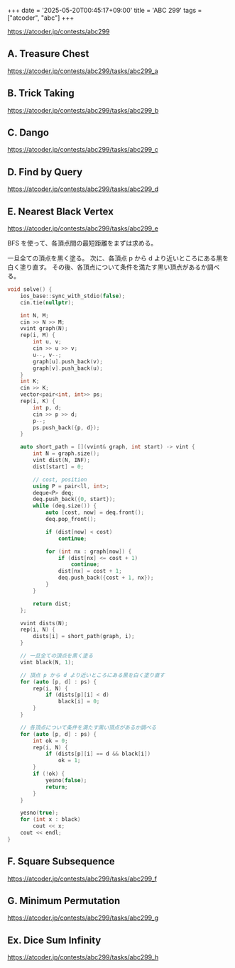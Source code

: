 +++
date = '2025-05-20T00:45:17+09:00'
title = 'ABC 299'
tags = ["atcoder", "abc"]
+++

<https://atcoder.jp/contests/abc299>

## A. Treasure Chest

<https://atcoder.jp/contests/abc299/tasks/abc299_a>

## B. Trick Taking

<https://atcoder.jp/contests/abc299/tasks/abc299_b>

## C. Dango

<https://atcoder.jp/contests/abc299/tasks/abc299_c>

## D. Find by Query

<https://atcoder.jp/contests/abc299/tasks/abc299_d>

## E. Nearest Black Vertex

<https://atcoder.jp/contests/abc299/tasks/abc299_e>

BFS を使って、各頂点間の最短距離をまずは求める。

一旦全ての頂点を黒く塗る。
次に、各頂点 p から d より近いところにある黒を白く塗り直す。
その後、各頂点について条件を満たす黒い頂点があるか調べる。

```cpp
void solve() {
    ios_base::sync_with_stdio(false);
    cin.tie(nullptr);

    int N, M;
    cin >> N >> M;
    vvint graph(N);
    rep(i, M) {
        int u, v;
        cin >> u >> v;
        u--, v--;
        graph[u].push_back(v);
        graph[v].push_back(u);
    }
    int K;
    cin >> K;
    vector<pair<int, int>> ps;
    rep(i, K) {
        int p, d;
        cin >> p >> d;
        p--;
        ps.push_back({p, d});
    }

    auto short_path = [](vvint& graph, int start) -> vint {
        int N = graph.size();
        vint dist(N, INF);
        dist[start] = 0;

        // cost, position
        using P = pair<ll, int>;
        deque<P> deq;
        deq.push_back({0, start});
        while (deq.size()) {
            auto [cost, now] = deq.front();
            deq.pop_front();

            if (dist[now] < cost)
                continue;

            for (int nx : graph[now]) {
                if (dist[nx] <= cost + 1)
                    continue;
                dist[nx] = cost + 1;
                deq.push_back({cost + 1, nx});
            }
        }

        return dist;
    };

    vvint dists(N);
    rep(i, N) {
        dists[i] = short_path(graph, i);
    }

    // 一旦全ての頂点を黒く塗る
    vint black(N, 1);

    // 頂点 p から d より近いところにある黒を白く塗り直す
    for (auto [p, d] : ps) {
        rep(i, N) {
            if (dists[p][i] < d)
                black[i] = 0;
        }
    }

    // 各頂点について条件を満たす黒い頂点があるか調べる
    for (auto [p, d] : ps) {
        int ok = 0;
        rep(i, N) {
            if (dists[p][i] == d && black[i])
                ok = 1;
        }
        if (!ok) {
            yesno(false);
            return;
        }
    }

    yesno(true);
    for (int x : black)
        cout << x;
    cout << endl;
}
```

## F. Square Subsequence

<https://atcoder.jp/contests/abc299/tasks/abc299_f>

## G. Minimum Permutation

<https://atcoder.jp/contests/abc299/tasks/abc299_g>

## Ex. Dice Sum Infinity

<https://atcoder.jp/contests/abc299/tasks/abc299_h>
